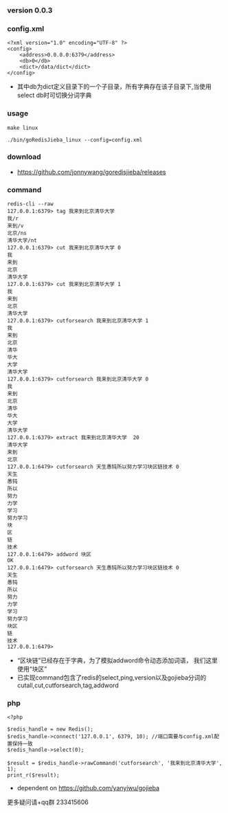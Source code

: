 ### version 0.0.3

### config.xml
```
<?xml version="1.0" encoding="UTF-8" ?>
<config>
    <address>0.0.0.0:6379</address>
    <db>0</db>
    <dict>/data/dict</dict>
</config>
```
* 其中db为dict定义目录下的一个子目录，所有字典存在该子目录下,当使用select db时可切换分词字典

### usage
```
make linux

./bin/goRedisJieba_linux --config=config.xml
```

### download
* https://github.com/jonnywang/goredisjieba/releases

### command
```
redis-cli --raw
127.0.0.1:6379> tag 我来到北京清华大学
我/r
来到/v
北京/ns
清华大学/nt
127.0.0.1:6379> cut 我来到北京清华大学 0
我
来到
北京
清华大学
127.0.0.1:6379> cut 我来到北京清华大学 1
我
来到
北京
清华大学
127.0.0.1:6379> cutforsearch 我来到北京清华大学 1
我
来到
北京
清华
华大
大学
清华大学
127.0.0.1:6379> cutforsearch 我来到北京清华大学 0
我
来到
北京
清华
华大
大学
清华大学
127.0.0.1:6379> extract 我来到北京清华大学  20
清华大学
来到
北京
127.0.0.1:6479> cutforsearch 天生愚钝所以努力学习块区链技术 0
天生
愚钝
所以
努力
力学
学习
努力学习
块
区
链
技术
127.0.0.1:6479> addword 块区
OK
127.0.0.1:6479> cutforsearch 天生愚钝所以努力学习块区链技术 0
天生
愚钝
所以
努力
力学
学习
努力学习
块区
链
技术
127.0.0.1:6479>
```
* “区块链”已经存在于字典，为了模拟addword命令动态添加词语， 我们这里使用“块区”
* 已实现command包含了redis的select,ping,version以及gojieba分词的cutall,cut,cutforsearch,tag,addword

### php
```
<?php

$redis_handle = new Redis();
$redis_handle->connect('127.0.0.1', 6379, 10); //端口需要与config.xml配置保持一致
$redis_handle->select(0);

$result = $redis_handle->rawCommand('cutforsearch', '我来到北京清华大学', 1);
print_r($result);
```

* dependent on https://github.com/yanyiwu/gojieba 

更多疑问请+qq群 233415606
